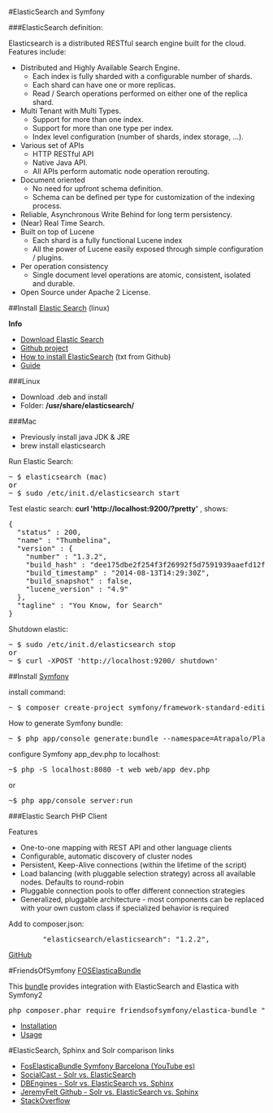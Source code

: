 #ElasticSearch and Symfony

###ElasticSearch definition:

Elasticsearch is a distributed RESTful search engine built for the cloud. Features include:

* Distributed and Highly Available Search Engine.
  * Each index is fully sharded with a configurable number of shards.
  * Each shard can have one or more replicas.
  * Read / Search operations performed on either one of the replica shard.
* Multi Tenant with Multi Types.
  * Support for more than one index.
  * Support for more than one type per index.
  * Index level configuration (number of shards, index storage, ...).
* Various set of APIs
  * HTTP RESTful API
  * Native Java API.
  * All APIs perform automatic node operation rerouting.
* Document oriented
  * No need for upfront schema definition.
  * Schema can be defined per type for customization of the indexing process.
* Reliable, Asynchronous Write Behind for long term persistency.
* (Near) Real Time Search.
* Built on top of Lucene
  * Each shard is a fully functional Lucene index
  * All the power of Lucene easily exposed through simple configuration / plugins.
* Per operation consistency
  * Single document level operations are atomic, consistent, isolated and durable.
* Open Source under Apache 2 License.


##Install [Elastic Search](http://www.elasticsearch.com) (linux)

**Info**
* [Download Elastic Search](http://www.elasticsearch.com/downloads/)
* [Github project](https://github.com/elasticsearch/elasticsearch/)
* [How to install ElasticSearch](https://github.com/elasticsearch/elasticsearch/blob/master/README.textile) (txt from Github)
* [Guide](http://www.elasticsearch.com/guide/)

###Linux
* Download .deb and install
* Folder: **/usr/share/elasticsearch/**

###Mac
* Previously install java JDK & JRE
* brew install elasticsearch

Run Elastic Search:
<pre>
~ $ elasticsearch (mac)
or
~ $ sudo /etc/init.d/elasticsearch start
</pre>

Test elastic search: **curl 'http://localhost:9200/?pretty'** , shows:
<pre>
{
  "status" : 200,
  "name" : "Thumbelina",
  "version" : {
    "number" : "1.3.2",
    "build_hash" : "dee175dbe2f254f3f26992f5d7591939aaefd12f",
    "build_timestamp" : "2014-08-13T14:29:30Z",
    "build_snapshot" : false,
    "lucene_version" : "4.9"
  },
  "tagline" : "You Know, for Search"
}
</pre>
Shutdown elastic: 
<pre>
~ $ sudo /etc/init.d/elasticsearch stop
or 
~ $ curl -XPOST 'http://localhost:9200/_shutdown'
</pre>


##Install [Symfony](http://www.symfony.com)

install command: 
<pre>
~ $ composer create-project symfony/framework-standard-edition &lt;project-path&gt;/ "2.7.*" 
</pre>

How to generate Symfony bundle: 
<pre>
~ $ php app/console generate:bundle --namespace=Atrapalo/PlayWithElasticSearchBundle
</pre>

configure Symfony app_dev.php to localhost:
<pre>
~$ php -S localhost:8080 -t web web/app_dev.php
</pre>
or
<pre>
~$ php app/console server:run
</pre>

###Elastic Search PHP Client

Features

 - One-to-one mapping with REST API and other language clients
 - Configurable, automatic discovery of cluster nodes
 - Persistent, Keep-Alive connections (within the lifetime of the script)
 - Load balancing (with pluggable selection strategy) across all available nodes. Defaults to round-robin
 - Pluggable connection pools to offer different connection strategies
 - Generalized, pluggable architecture - most components can be replaced with your own custom class if specialized behavior is required

Add to composer.json:
<pre>
        "elasticsearch/elasticsearch": "1.2.2",
</pre>

[GitHub](https://github.com/elasticsearch/elasticsearch-php)


#FriendsOfSymfony [FOSElasticaBundle](https://github.com/FriendsOfSymfony/FOSElasticaBundle)

This [bundle](https://github.com/FriendsOfSymfony/FOSElasticaBundle/blob/master/Resources/doc/index.md) provides integration with ElasticSearch and Elastica with Symfony2

<pre>php composer.phar require friendsofsymfony/elastica-bundle "~3.0"</pre>
* [Installation](https://github.com/FriendsOfSymfony/FOSElasticaBundle/blob/master/Resources/doc/setup.md)
* [Usage](https://github.com/FriendsOfSymfony/FOSElasticaBundle/blob/master/Resources/doc/usage.md)


#ElasticSearch, Sphinx and Solr comparison links

* [FosElasticaBundle Symfony Barcelona (YouTube es)](http://www.youtube.com/watch?v=eZB9m0FTu8g&app=desktop)
* [SocialCast - Solr vs. ElasticSearch](http://blog.socialcast.com/realtime-search-solr-vs-elasticsearch/)
* [DBEngines - Solr vs. ElasticSearch vs. Sphinx](http://db-engines.com/en/system/Elasticsearch%3BSolr%3BSphinx)
* [JeremyFelt Github - Solr vs. ElasticSearch vs. Sphinx](https://gist.github.com/jeremyfelt/8230088)
* [StackOverflow](http://stackoverflow.com/questions/2271600/elasticsearch-sphinx-lucene-solr-xapian-which-fits-for-which-usage)
